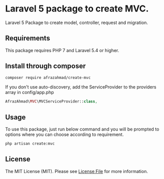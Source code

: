 # Laravel 5 package to create MVC.
Laravel 5 Package to create model, controller, request and migration.
## Requirements

This package requires PHP 7 and Laravel 5.4 or higher.

## Install through composer

``` bash
composer require afrazahmad/create-mvc
```
If you don't use auto-discovery, add the ServiceProvider to the providers array in config/app.php

```php
AfrazAhmad\MVC\MVCServiceProvider::class,
```
## Usage

To use this package, just run below command and you will be prompted to options where you can choose according to requirement.
 
``` bash
php artisan create:mvc
```




## License

The MIT License (MIT). Please see [License File](LICENSE.md) for more information.

